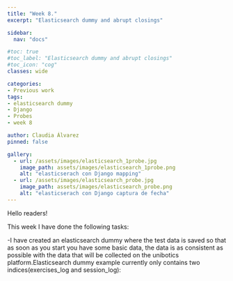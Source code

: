 ```yaml
---
title: "Week 8."
excerpt: "Elasticsearch dummy and abrupt closings"

sidebar:
  nav: "docs"

#toc: true
#toc_label: "Elasticsearch dummy and abrupt closings"
#toc_icon: "cog"
classes: wide

categories:
- Previous work
tags:
- elasticsearch dummy
- Django
- Probes
- week 8

author: Claudia Álvarez
pinned: false

gallery:
  - url: /assets/images/elasticsearch_1probe.jpg
    image_path: assets/images/elasticsearch_1probe.png
    alt: "elasticserach con Django mapping"
  - url: /assets/images/elasticsearch_probe.jpg
    image_path: assets/images/elasticsearch_probe.png
    alt: "elasticserach con Django captura de fecha"
---
```

 Hello readers!
 
 This week I have done the following tasks:
 
-I have created an elasticsearch dummy where the test data is saved so that as soon as you start you have some basic data, the data is as consistent as possible with the data that will be collected on the unibotics platform.Elasticsearch dummy example currently only contains two indices(exercises_log and session_log):



